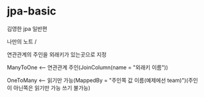 # jpa-basic
김영한 jpa 일반편

나만의 노트 /


연관관계의 주인을 외래키가 있는곳으로 지정

ManyToOne <-- 연관관계 주인(JoinColumn(name = "외래키 이름"))

OneToMany <-- 읽기만 가능(MappedBy = "주인쪽 값 이름(예제에선 team)")(주인이 아닌쪽은 읽기만 가능 쓰기 불가능)
